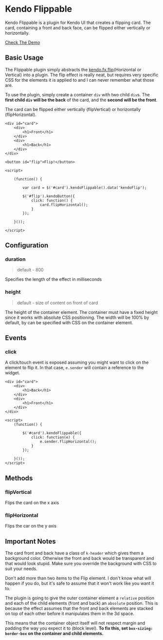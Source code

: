 # Kendo Flippable

Kendo Flippable is a plugin for Kendo UI that creates a flipping card.  The card, containing a front and back face, can be flipped either vertically or horizontally.

[Check The Demo](http://burkeholland.github.io/kendo-flippable)

## Basic Usage

The Flippable plugin simply abstracts the [kendo.fx.flip](http://docs.telerik.com/kendo-ui/api/framework/fx/flip)(Horizontal or Vertical) into a plugin.  The flip effect is really neat, but requires very specific CSS for the elements it is applied to and I can never remember what those are.

To use the plugin, simply create a container `div` with two child `div`s.  The __first child `div` will be the back__ of the card, and the __second will be the front__.

The card can be flipped either vertically (flipVertical) or horizontally (flipHorizontal).  

```
<div id="card">
    <div>
        <h1>Front</h1>
    </div>
    <div>
        <h1>Back</h1>
    </div>
</div>

<button id="flip">Flip!</button>

<script>

    (function() {

        var card = $('#card').kendoFlippable().data('kendoFlip');

        $('#flip').kendoButton({
            click: function() {
                card.flipHorizontal();                    
            }
        });

    }());

</script>
```

## Configuration

### duration 

> default - 800

Specifies the length of the effect in milliseconds

### height

> default - size of content on front of card

The height of the container element.  The container must have a fixed height since it works with absolute CSS positioning.  The width will be 100% by default, by can be specified with CSS on the container element.

## Events

### click

A click/touch event is exposed assuming you might want to click on the element to flip it.  In that case, `e.sender` will contain a reference to the widget.

```
<div id="card">
    <div>
        <h1>Back</h1>
    </div>
    <div>
        <h1>Front</h1>
    </div>
</div>

<script>
    (function() {

        $('#card').kendoFlippable({
            click: function(e) {
                e.sender.flipHorizontal();    
            }
        });

    }());
</script>
```

## Methods

### flipVertical

Flips the card on the x axis

### flipHorizontal

Flips the car on the y axis

## Important Notes

The card front and back have a class of `k-header` which gives them a background color.  Otherwise the front and back would be transparent and that would look stupid.  Make sure you override the background with CSS to suit your needs.

Don't add more than two items to the Flip element.  I don't know what will happen if you do, but it's safe to assume that it won't work like you want it to.

The plugin is going to give the outer container element a `relative` position and each of the child elements (front and back) an `absolute` position.  This is because the effect assumes that the front and back elements are stacked on top of each other before it manipulates them in the 3d space.

This means that the container object itself will not respect margin and padding the way you expect it to (block level).  __To fix this, set `box-sizing: border-box` on the container and child elements.__
